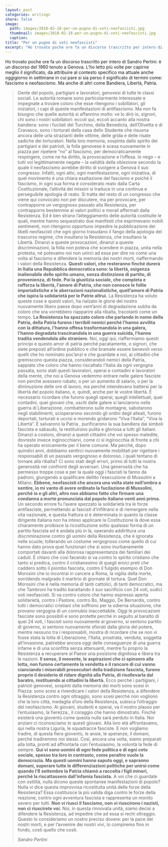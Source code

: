 ```yaml
---
layout: post
categories: writings
share: false
image:
  path: images/2018-02-18-per-un-pugno-di-voti-neofascisti.jpg
  thumbnail: images/2018-02-18-per-un-pugno-di-voti-neofascisti.jpg
  caption:
title: "Per un pugno di voti neofascisti"
excerpt: "Ho trovato poche ore fa un discorso trascritto per intero di Sandro Pertini: è un discorso del 1960 tenuto a Genova. L’ho letto più volte per capirne meglio il significato, da attribuire al contesto specifico ma attuale anche oggigiorno in settimane in cui pare si sia perso il significato di termini come..."
---
```

Ho trovato poche ore fa un discorso trascritto per intero di Sandro Pertini: è un discorso del 1960 tenuto a Genova. L’ho letto più volte per capirne meglio il significato, da attribuire al contesto specifico ma attuale anche oggigiorno in settimane in cui pare si sia perso il significato di termini come: fascismo e neofascismo. Ma anche di altri come Bandiera, Libertà, Patria.

>Gente del popolo, partigiani e lavoratori, genovesi di tutte le classi sociali. Le autorità romane sono particolarmente interessate e impegnate a trovare coloro che esse ritengono i sobillatori, gli iniziatori, i capi di queste manifestazioni di antifascismo. Ma non fa bisogno che quelle autorità si affannino molto: ve lo dirò io, signori, chi sono i nostri sobillatori: eccoli qui, eccoli accanto alla nostra bandiera: sono i fucilati del Turchino, della Benedicta, dell’Olivetta e di Cravasco, sono i torturati della casa dello Studente che risuona ancora delle urla strazianti delle vittime, delle grida e delle risate sadiche dei torturatori. Nella loro memoria, sospinta dallo spirito dei partigiani e dei patrioti, la folla genovese è scesa nuovamente in piazza per ripetere “no” al fascismo, per democraticamente respingere, come ne ha diritto, la provocazione e l’offesa.
Io nego – e tutti voi legittimamente negate – la validità della obiezione secondo la quale il neofascismo avrebbe diritto di svolgere a Genova il suo congresso. Infatti, ogni atto, ogni manifestazione, ogni iniziativa, di quel movimento è una chiara esaltazione del fascismo e poiché il fascismo, in ogni sua forma è considerato reato dalla Carta Costituzionale, l’attività dei missini si traduce in una continua e perseguibile apologia di reato.
Si tratta del resto di un congresso che viene qui convocato non per discutere, ma per provocare, per contrapporre un vergognoso passato alla Resistenza, per contrapporre bestemmie ai valori politici e morali affermati dalla Resistenza.
Ed è ben strano l’atteggiamento delle autorità costituite le quali, mentre hanno sequestrato due manifesti che esprimevano nobili sentimenti, non ritengono opportuno impedire la pubblicazione dei libelli neofascisti che ogni giorno trasudano il fango della apologia del trascorso regime, che insultano la Resistenza, che insultano la Libertà.
Dinanzi a queste provocazioni, dinanzi a queste discriminazioni, la folla non poteva che scendere in piazza, unita nella protesta, né potevamo noi non unirci ad essa per dire no come una volta al fascismo e difendere la memoria dei nostri morti, riaffermando i valori della Resistenza.
**Questi valori, che resteranno finché durerà in Italia una Repubblica democratica sono: la libertà, esigenza inalienabile dello spirito umano, senza distinzione di partito, di provenienza, di fede. Poi la giustizia sociale, che completa e rafforza la libertà, l’amore di Patria, che non conosce le follie imperialistiche e le aberrazioni nazionalistiche, quell’amore di Patria che ispira la solidarietà per le Patrie altrui.**
La Resistenza ha voluto queste cose e questi valori, ha rialzato le glorie del nostro nuovamente libero paese dopo vent’anni di degradazione subita da coloro che ora vorrebbero riapparire alla ribalta, tracotanti come un tempo. **La Resistenza ha spazzato coloro che parlando in nome della Patria, della Patria furono i terribili nemici perché l’hanno avvilita con la dittatura, l’hanno offesa trasformandola in una galera, l’hanno degradata trascinandola in una guerra suicida, l’hanno tradita vendendola allo straniero.** Noi, oggi qui, riaffermiamo questi principi e questo amor di patria perché pacatamente, o signori, che siete preposti all’ordine pubblico e che bramate essere benevoli verso quelli che ho nominato poc’anzi e che guardate a noi, ai cittadini che gremiscono questa piazza, considerandoli nemici della Patria, sappiate che coloro che hanno riscattato l’Italia da ogni vergogna passata, sono stati questi lavoratori, operai e contadini e lavoratori della mente, che noi a Genova vedemmo entrare nelle galere fasciste non perché avessero rubato, o per un aumento di salario, o per la diminuzione delle ore di lavoro, ma perché intendevano battersi per la libertà del popolo italiano, e, quindi, anche per le vostre libertà.
È necessario ricordare che furono quegli operai, quegli intellettuali, quei contadini, quei giovani che, usciti dalle galere si lanciarono nella guerra di Liberazione, combatterono sulle montagne, sabotarono negli stabilimenti, scioperarono secondo gli ordini degli alleati, furono deportati, torturati e uccisi e morendo gridarono “Viva l’Italia”, “Viva la Libertà”. E salvarono la Patria , purificarono la sua bandiera dai simboli fascista e sabaudo, la restituirono pulita e gloriosa a tutti gli italiani.
Dinanzi a costoro, dinanzi a questi cittadini che voi spesso maledite, dovreste invece inginocchiarvi, come ci si inginocchia di fronte a chi ha operato eroicamente per il bene comune.
Ma perché, dopo quindici anni, dobbiamo sentirci nuovamente mobilitati per rigettare i responsabili di un passato vergognoso e doloroso, i quali tentano di tornare alla ribalta?
Ci sono stati degli errori, primo di tutti la nostra generosità nei confronti degli avversari. Una generosità che ha permesso troppe cose e per la quale oggi i fascisti la fanno da padroni, giungendo a qualificare delitto l’esecuzione di Mussolini a Milano. **Ebbene, neofascisti che ancora una volta state nell’ombra a sentire, io mi vanto di avere ordinato la fucilazione di Mussolini, perché io e gli altri, altro non abbiamo fatto che firmare una condanna a morte pronunciata dal popolo italiano venti anni prima.**
Un secondo errore fu l’avere spezzato la solidarietà tra le forze antifasciste, permettendo ai fascisti d’infiltrarsi e di riemergere nella vita nazionale, e questa frattura si è determinata in quanto la classe dirigente italiana non ha inteso applicare la Costituzione là dove essa chiaramente proibisce la ricostituzione sotto qualsiasi forma di un partito fascista ed è andata più in là, operando addirittura una discriminazione contro gli uomini della Resistenza, che è ignorata nelle scuole; tollerando un costume vergognoso come quello di cui hanno dato prova quei funzionari che si sono inurbanamente comportati davanti alla dolorosa rappresentanza dei familiari dei caduti.
È chiaro che così facendo si va contro lo spirito cristiano che tanto si predica, contro il cristianesimo di quegli eroici preti che caddero sotto il piombo fascista, contro il fulgido esempio di Don Morosini che io incontrai in carcere a Roma, la vigilia della morte, sorridendo malgrado il martirio di giornate di tortura. Quel Don Morosini che è nella memoria di tanti cattolici, di tanti democratici, ma che Tambroni ha tradito barattando il suo sacrificio con 24 voti, sudici voti neofascisti.
Si va contro coloro che hanno espresso aperta solidarietà, contro i Pastore, contro Bo, Maggio, De Bernardis, contro tutti i democratici cristiani che soffrono per la odierna situazione, che provano vergogna di un connubio inaccettabile.
Oggi le provocazioni fasciste sono possibili e sono protette perché in seguito al baratto di quei 24 voti, i fascisti sono nuovamente al governo, si sentono partito di governo, si sentono nuovamente sfiorati dalla gloria del potere, mentre nessuno tra i responsabili, mostra di ricordare che se non vi fosse stata la lotta di Liberazione, l’Italia, prostrata, venduta, soggetta all’invasione, patirebbe ancora oggi delle conseguenze di una guerra infame e di una sconfitta senza attenuanti, mentre fu proprio la Resistenza a recuperare al Paese una posizione dignitosa e libera tra le nazioni.
**Il senso, il movente, le aspirazioni che ci spinsero alla lotta, non furono certamente la vendetta e il rancore di cui vanno cianciando i miserabili prosecutori della tradizione fascista, furono proprio il desiderio di ridare dignità alla Patria, di risollevarla dal baratro, restituendo ai cittadini la libertà.** Ecco perché i partigiani, i patrioti genovesi, sospinti dalla memoria dei morti sono scesi in Piazza: sono scesi a rivendicare i valori della Resistenza, a difendere la Resistenza contro ogni oltraggio, sono scesi perché non vogliono che la loro città, medaglia d’oro della Resistenza, subisca l’oltraggio del neofascismo.
Ai giovani, studenti e operai, va il nostro plauso per l’entusiasmo, la fierezza., il coraggio che hanno dimostrato. Finché esisterà una gioventù come questa nulla sarà perduto in Italia.
Noi anziani ci riconosciamo in questi giovani. Alla loro età affrontavamo, qui nella nostra Liguria, le squadracce fasciste. E non vogliamo tradire, di questa fiera gioventù, le ansie, le speranze, il domani, perché tradiremmo noi stessi. Così, ancora una volta, siamo preparati alla lotta, pronti ad affrontarla con l’entusiasmo, la volontà la fede di sempre.
**Qui vi sono uomini di ogni fede politica e di ogni ceto sociale, spesso tra loro in contrasto, come peraltro vuole la democrazia. Ma questi uomini hanno saputo oggi, e sapranno domani, superare tutte le differenziazioni politiche per unirsi come quando l’8 settembre la Patria chiamò a raccolta i figli minori, perché la riscattassero dall’infamia fascista.**
A voi che ci guardate con ostilità, nulla dicono queste spontanee manifestazioni di popolo? Nulla vi dice questa improvvisa ricostituita unità delle forze della Resistenza?
Essa costituisce la più valida diga contro le forze della reazione, contro ogni avventura fascista e rappresenta un monito severo per tutti. **Non vi riuscì il fascismo, non vi riuscirono i nazisti, non ci riuscirete voi.**
Noi, in questa rinnovata unità, siamo decisi a difendere la Resistenza, ad impedire che ad essa si rechi oltraggio.
Questo lo consideriamo un nostro preciso dovere: per la pace dei nostri morti, e per l’avvenire dei nostri vivi, lo compiremo fino in fondo, costi quello che costi.
>
>_Sandro Pertini_
